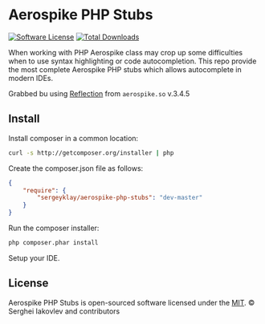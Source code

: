 # Aerospike PHP Stubs

[![Software License](https://img.shields.io/github/license/sergeyklay/aerospike-php-stubs.svg?style=flat-square)](LICENSE)
[![Total Downloads](https://img.shields.io/packagist/dt/sergeyklay/aerospike-php-stubs.svg?style=flat-square)](https://packagist.org/packages/sergeyklay/aerospike-php-stubs)

When working with PHP Aerospike class may crop up some difficulties when to use syntax highlighting or code autocompletion.
This repo provide the most complete Aerospike PHP stubs which allows autocomplete in modern IDEs.

Grabbed bu using [Reflection](http://php.net/manual/en/book.reflection.php) from `aerospike.so` v.3.4.5

## Install

Install composer in a common location:

```bash
curl -s http://getcomposer.org/installer | php
``` 

Create the composer.json file as follows:

```json
{
    "require": {
        "sergeyklay/aerospike-php-stubs": "dev-master"
    }
}
```

Run the composer installer:

```bash
php composer.phar install
```

Setup your IDE.

## License

Aerospike PHP Stubs is open-sourced software licensed under the [MIT](LICENSE).
© Serghei Iakovlev and contributors
